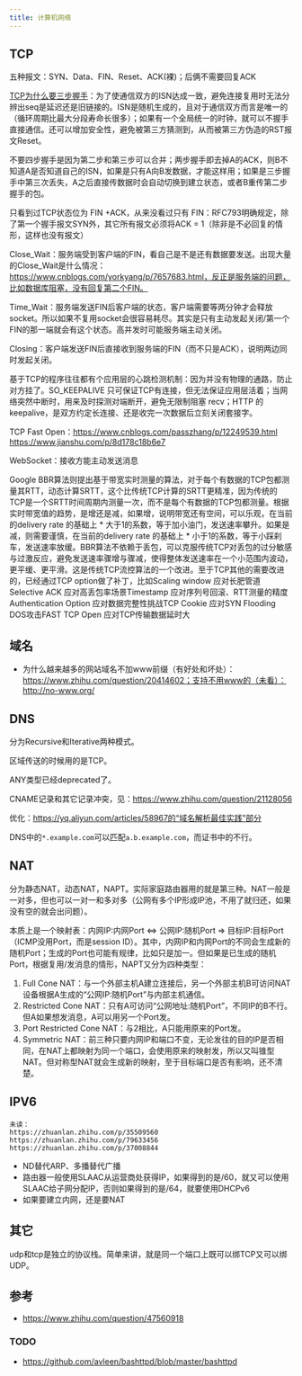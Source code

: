 ```yaml
---
title: 计算机网络
---
```


TCP
---

五种报文：SYN、Data、FIN、Reset、ACK(裸)；后俩不需要回复ACK

[TCP为什么要三步握手](https://www.zhihu.com/question/24853633)：为了使通信双方的ISN达成一致，避免连接复用时无法分辨出seq是延迟还是旧链接的。ISN是随机生成的，且对于通信双方而言是唯一的（循环周期比最大分段寿命长很多）；如果有一个全局统一的时钟，就可以不握手直接通信。还可以增加安全性，避免被第三方猜测到，从而被第三方伪造的RST报文Reset。

不要四步握手是因为第二步和第三步可以合并；两步握手即去掉A的ACK，则B不知道A是否知道自己的ISN，如果是只有A向B发数据，才能这样用；如果是三步握手中第三次丢失，A之后直接传数据时会自动切换到建立状态，或者B重传第二步握手的包。

只看到过TCP状态位为 FIN +ACK，从来没看过只有 FIN：RFC793明确规定，除了第一个握手报文SYN外，其它所有报文必须将ACK = 1（除非是不必回复的情形，这样也没有报文）

Close_Wait：服务端受到客户端的FIN，看自己是不是还有数据要发送。出现大量的Close_Wait是什么情况：https://www.cnblogs.com/yorkyang/p/7657683.html，反正是服务端的问题，比如数据库阻塞，没有回复第二个FIN。

Time_Wait：服务端发送FIN后客户端的状态，客户端需要等两分钟才会释放socket。所以如果不复用socket会很容易耗尽。其实是只有主动发起关闭/第一个FIN的那一端就会有这个状态。高并发时可能服务端主动关闭。

Closing：客户端发送FIN后直接收到服务端的FIN（而不只是ACK），说明两边同时发起关闭。

基于TCP的程序往往都有个应用层的心跳检测机制：因为并没有物理的通路，防止对方挂了。SO_KEEPALIVE 只可保证TCP有连接，但无法保证应用层活着；当网络突然中断时，用来及时探测对端断开，避免无限制阻塞 recv；HTTP 的 keepalive，是双方约定长连接、还是收完一次数据后立刻关闭套接字。

TCP Fast Open：https://www.cnblogs.com/passzhang/p/12249539.html https://www.jianshu.com/p/8d178c18b6e7

WebSocket：接收方能主动发送消息

Google BBR算法则提出基于带宽实时测量的算法，对于每个有数据的TCP包都测量其RTT，动态计算SRTT，这个比传统TCP计算的SRTT更精准，因为传统的TCP是一个SRTT时间周期内测量一次，而不是每个有数据的TCP包都测量。根据实时带宽值的趋势，是增还是减，如果增，说明带宽还有空间，可以乐观，在当前的delivery rate 的基础上 * 大于1的系数，等于加小油门，发送速率攀升。如果是减，则需要谨慎，在当前的delivery rate 的基础上 * 小于1的系数，等于小踩刹车，发送速率放缓。BBR算法不依赖于丢包，可以克服传统TCP对丢包的过分敏感与过激反应，避免发送速率骤增与骤减，使得整体发送速率在一个小范围内波动，更平缓、更平滑。这是传统TCP流控算法的一个改进。至于TCP其他的需要改进的，已经通过TCP option做了补丁，比如Scaling window 应对长肥管道Selective ACK 应对高丢包率场景Timestamp 应对序列号回滚、RTT测量的精度Authentication Option 应对数据完整性挑战TCP Cookie 应对SYN Flooding DOS攻击FAST TCP Open 应对TCP传输数据延时大

域名
----

* 为什么越来越多的网站域名不加www前缀（有好处和坏处）：https://www.zhihu.com/question/20414602；支持不用www的（未看）：http://no-www.org/

DNS
---

分为Recursive和Iterative两种模式。

区域传送的时候用的是TCP。

ANY类型已经deprecated了。

CNAME记录和其它记录冲突，见：https://www.zhihu.com/question/21128056

优化：https://yq.aliyun.com/articles/58967的“域名解析最佳实践”部分

DNS中的`*.example.com`可以匹配`a.b.example.com`，而证书中的不行。

NAT
---

分为静态NAT，动态NAT，NAPT。实际家庭路由器用的就是第三种。NAT一般是一对多，但也可以一对一和多对多（公网有多个IP形成IP池，不用了就归还，如果没有空的就会出问题）。

本质上是一个映射表：内网IP:内网Port \<=\> 公网IP:随机Port =\> 目标IP:目标Port（ICMP没用Port，而是session ID）。其中，内网IP和内网Port的不同会生成新的随机Port；生成的Port也可能有规律，比如只是加一。但如果是已生成的随机Port，根据复用/发消息的情形，NAPT又分为四种类型：

1. Full Cone NAT：与一个外部主机A建立连接后，另一个外部主机B可访问NAT设备根据A生成的“公网IP:随机Port”与内部主机通信。
2. Restricted Cone NAT：只有A可访问“公网地址:随机Port”，不同IP的B不行。但A如果想发消息，A可以用另一个Port发。
3. Port Restricted Cone NAT：与2相比，A只能用原来的Port发。
4. Symmetric NAT：前三种只要内网IP和端口不变，无论发往的目的IP是否相同，在NAT上都映射为同一个端口，会使用原来的映射发，所以又叫锥型NAT。但对称型NAT就会生成新的映射，至于目标端口是否有影响，还不清楚。

IPV6
----

```
未读：
https://zhuanlan.zhihu.com/p/35509560
https://zhuanlan.zhihu.com/p/79633456
https://zhuanlan.zhihu.com/p/37008844
```

* ND替代ARP、多播替代广播
* 路由器一般使用SLAAC从运营商处获得IP，如果得到的是/60，就又可以使用SLAAC给子网分配IP，否则如果得到的是/64，就要使用DHCPv6
* 如果要建立内网，还是要NAT

其它
----

udp和tcp是独立的协议栈。简单来讲，就是同一个端口上既可以绑TCP又可以绑UDP。

## 参考

* https://www.zhihu.com/question/47560918

### TODO

* https://github.com/avleen/bashttpd/blob/master/bashttpd
